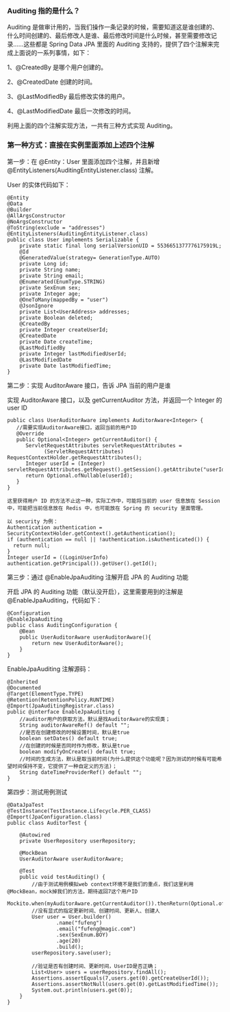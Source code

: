 ### Auditing 指的是什么？

Auditing 是做审计用的，当我们操作一条记录的时候，需要知道这是谁创建的、什么时间创建的、最后修改人是谁、最后修改时间是什么时候，甚至需要修改记录……这些都是 Spring Data JPA 里面的 Auditing 支持的，提供了四个注解来完成上面说的一系列事情，如下：

1、@CreatedBy 是哪个用户创建的。

2、@CreatedDate 创建的时间。

3、@LastModifiedBy 最后修改实体的用户。

4、@LastModifiedDate 最后一次修改的时间。

利用上面的四个注解实现方法，一共有三种方式实现 Auditing。

### 第一种方式：直接在实例里面添加上述四个注解

第一步：在 @Entity：User 里面添加四个注解，并且新增 @EntityListeners(AuditingEntityListener.class) 注解。

User 的实体代码如下：
```
@Entity
@Data
@Builder
@AllArgsConstructor
@NoArgsConstructor
@ToString(exclude = "addresses")
@EntityListeners(AuditingEntityListener.class)
public class User implements Serializable {
    private static final long serialVersionUID = 5536651377776175919L;
    @Id
    @GeneratedValue(strategy= GenerationType.AUTO)
    private Long id;
    private String name;
    private String email;
    @Enumerated(EnumType.STRING)
    private SexEnum sex;
    private Integer age;
    @OneToMany(mappedBy = "user")
    @JsonIgnore
    private List<UserAddress> addresses;
    private Boolean deleted;
    @CreatedBy
    private Integer createUserId;
    @CreatedDate
    private Date createTime;
    @LastModifiedBy
    private Integer lastModifiedUserId;
    @LastModifiedDate
    private Date lastModifiedTime;
}
```

第二步：实现 AuditorAware 接口，告诉 JPA 当前的用户是谁

实现 AuditorAware 接口，以及 getCurrentAuditor 方法，并返回一个 Integer 的 user ID

```
public class UserAuditorAware implements AuditorAware<Integer> {
   //需要实现AuditorAware接口，返回当前的用户ID
   @Override
   public Optional<Integer> getCurrentAuditor() {
      ServletRequestAttributes servletRequestAttributes =
            (ServletRequestAttributes) RequestContextHolder.getRequestAttributes();
      Integer userId = (Integer) servletRequestAttributes.getRequest().getSession().getAttribute("userId");
      return Optional.ofNullable(userId);
   }
}

这里获得用户 ID 的方法不止这一种，实际工作中，可能将当前的 user 信息放在 Session 中，可能把当前信息放在 Redis 中，也可能放在 Spring 的 security 里面管理。

以 security 为例：
Authentication authentication =  SecurityContextHolder.getContext().getAuthentication();
if (authentication == null || !authentication.isAuthenticated()) {
  return null;
}
Integer userId = ((LoginUserInfo) authentication.getPrincipal()).getUser().getId();
```

第三步：通过 @EnableJpaAuditing 注解开启 JPA 的 Auditing 功能

开启 JPA 的 Auditing 功能（默认没开启），这里需要用到的注解是 @EnableJpaAuditing，代码如下：
```
@Configuration
@EnableJpaAuditing
public class AuditingConfiguration {
    @Bean
    public UserAuditorAware userAuditorAware(){
        return new UserAuditorAware();
    }
}
```

EnableJpaAuditing 注解源码：
```
@Inherited
@Documented
@Target(ElementType.TYPE)
@Retention(RetentionPolicy.RUNTIME)
@Import(JpaAuditingRegistrar.class)
public @interface EnableJpaAuditing {
    //auditor用户的获取方法，默认是找AuditorAware的实现类；
    String auditorAwareRef() default "";
    //是否在创建修改的时候设置时间，默认是true
    boolean setDates() default true;
    //在创建的时候是否同时作为修改，默认是true
    boolean modifyOnCreate() default true;
    //时间的生成方法，默认是取当前时间(为什么提供这个功能呢？因为测试的时候有可能希望时间保持不变，它提供了一种自定义的方法)；
    String dateTimeProviderRef() default "";
}
```

第四步：测试用例测试

```
@DataJpaTest
@TestInstance(TestInstance.Lifecycle.PER_CLASS)
@Import(JpaConfiguration.class)
public class AuditorTest {

    @Autowired
    private UserRepository userRepository;

    @MockBean
    UserAuditorAware userAuditorAware;

    @Test
    public void testAuditing() {
        //由于测试用例模拟web context环境不是我们的重点，我们这里利用@MockBean，mock掉我们的方法，期待返回7这个用户ID
        Mockito.when(myAuditorAware.getCurrentAuditor()).thenReturn(Optional.of(7));
        //没有显式的指定更新时间、创建时间、更新人、创建人
        User user = User.builder()
                .name("fufeng")
                .email("fufeng@magic.com")
                .sex(SexEnum.BOY)
                .age(20)
                .build(); 
        userRepository.save(user);

        //验证是否有创建时间、更新时间，UserID是否正确；
        List<User> users = userRepository.findAll();
        Assertions.assertEquals(7,users.get(0).getCreateUserId());
        Assertions.assertNotNull(users.get(0).getLastModifiedTime());
        System.out.println(users.get(0));
    }
}
```









